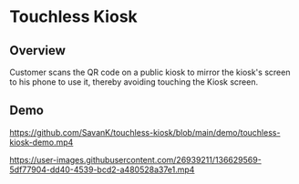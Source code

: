 # Touchless Kiosk

## Overview
Customer scans the QR code on a public kiosk to mirror the kiosk's screen to his phone to use it, thereby avoiding touching the Kiosk screen.

## Demo
https://github.com/SavanK/touchless-kiosk/blob/main/demo/touchless-kiosk-demo.mp4


https://user-images.githubusercontent.com/26939211/136629569-5df77904-dd40-4539-bcd2-a480528a37e1.mp4

